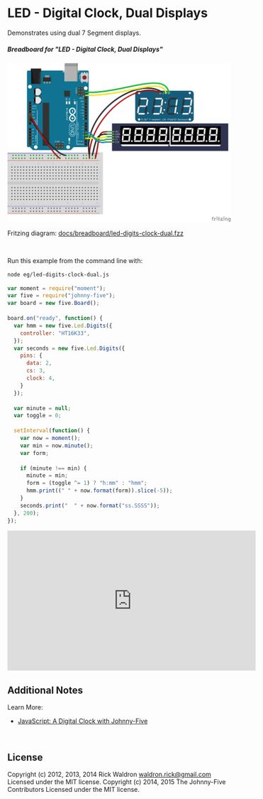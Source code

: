 <!--remove-start-->

# LED - Digital Clock, Dual Displays

<!--remove-end-->


Demonstrates using dual 7 Segment displays.





##### Breadboard for "LED - Digital Clock, Dual Displays"



![docs/breadboard/led-digits-clock-dual.png](breadboard/led-digits-clock-dual.png)<br>

Fritzing diagram: [docs/breadboard/led-digits-clock-dual.fzz](breadboard/led-digits-clock-dual.fzz)

&nbsp;




Run this example from the command line with:
```bash
node eg/led-digits-clock-dual.js
```


```javascript
var moment = require("moment");
var five = require("johnny-five");
var board = new five.Board();

board.on("ready", function() {
  var hmm = new five.Led.Digits({
    controller: "HT16K33",
  });
  var seconds = new five.Led.Digits({
    pins: {
      data: 2,
      cs: 3,
      clock: 4,
    }
  });

  var minute = null;
  var toggle = 0;

  setInterval(function() {
    var now = moment();
    var min = now.minute();
    var form;

    if (minute !== min) {
      minute = min;
      form = (toggle ^= 1) ? "h:mm" : "hmm";
      hmm.print((" " + now.format(form)).slice(-5));
    }
    seconds.print("  " + now.format("ss.SSSS"));
  }, 200);
});

```





<iframe width="560" height="315" src="https://www.youtube.com/embed/iD8S--2aJEo" frameborder="0" allowfullscreen></iframe>



## Additional Notes

Learn More:

- [JavaScript: A Digital Clock with Johnny-Five](http://bocoup.com/weblog/javascript-arduino-digital-clock-johnny-five/)


&nbsp;

<!--remove-start-->

## License
Copyright (c) 2012, 2013, 2014 Rick Waldron <waldron.rick@gmail.com>
Licensed under the MIT license.
Copyright (c) 2014, 2015 The Johnny-Five Contributors
Licensed under the MIT license.

<!--remove-end-->
